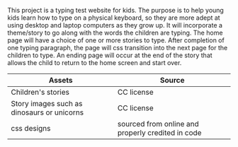 This project is a typing test website for kids. The purpose is to help young kids learn how to type on a physical keyboard, so they are more adept at using desktop and laptop computers as they grow up. It will incorporate a theme/story to go along with the words the children are typing. The home page will have a choice of one or more stories to type. After completion of one typing paragraph, the page will css transition into the next page for the children to type. An ending page will occur at the end of the story that allows the child to return to the home screen and start over.

| Assets | Source |
|--------|--------|
| Children's stories | CC license |
| Story images such as dinosaurs or unicorns | CC license |
| css designs | sourced from online and properly credited in code |

